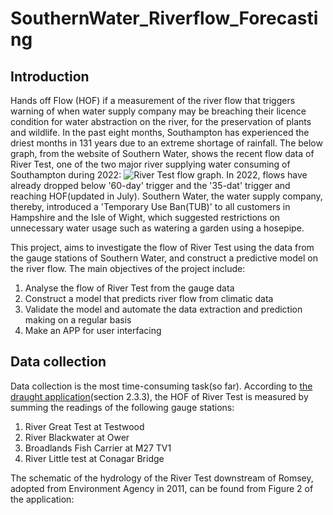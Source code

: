 # SouthernWater_Riverflow_Forecasting
## Introduction
Hands off Flow (HOF) if a measurement of the river flow that triggers warning of when water supply company may be breaching their licence condition for water abstraction on the river, 
for the preservation of plants and wildlife. In the past eight months, Southampton has experienced the driest months in 131 years due to an extreme shortage of rainfall. The below graph, from the website of Southern Water,
shows the recent flow data of River Test, one of the two major river supplying water consuming of Southampton during 2022: 
![River Test flow graph](https://www.southernwater.co.uk/media/7398/testriverflowmld.jpg).
In 2022, flows have already dropped below '60-day' trigger and the '35-dat' trigger and reaching HOF(updated in July). Southern Water, the water supply company,
thereby, introduced a 'Temporary Use Ban(TUB)' to all customers in Hampshire and the Isle of Wight, which suggested restrictions on unnecessary water usage such as watering a garden using a hosepipe. 

This project, aims to investigate the flow of River Test using the data from the gauge stations of Southern Water, and construct a predictive model
on the river flow. The main objectives of the project include:
1. Analyse the flow of River Test from the gauge data
2. Construct a model that predicts river flow from climatic data
3. Validate the model and automate the data extraction and prediction making on a regular basis
4. Make an APP for user interfacing

## Data collection
Data collection is the most time-consuming task(so far). According to [the draught application](https://www.southernwater.co.uk/media/7278/11-description_of_the_proposal-1.pdf)(section 2.3.3), the HOF of River Test is measured by summing the readings of the following gauge stations: 
1. River Great Test at Testwood
2. River Blackwater at Ower
3. Broadlands Fish Carrier at M27 TV1
4. River Little test at Conagar Bridge

The schematic of the hydrology of the River Test downstream of Romsey, adopted from Environment Agency in 2011, can be found from Figure 2 of the application: 



[//]: # (## Objectives)

[//]: # (The objective of the project are step-wise:)

[//]: # (1. Data collection and visualization. One of the biggest issue if the incomplete data of flow rate. I will first extract the flow data from [Environment Agency]&#40;https://environment.data.gov.uk/&#41;. Initial investigation on the flow will be conducted, followed by rainfall and temperature data collecting from external resource if neccessary&#40;[met office]&#40;https://www.metoffice.gov.uk/research/climate/maps-and-data/data/index&#41; etc.&#41;)

[//]: # (2. Data quality. Investigating further the data to check the given information. )

[//]: # (3. Data cleansing. )

[//]: # (4. Exploratory Data Analysis)

[//]: # (5. Feature Engineering )

[//]: # (6. Modelling)

[//]: # (7. Store the model and write up a script that $GET$ data from online and predict the flow rate on a daily basis. )

